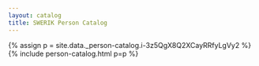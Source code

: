 ```yaml
---
layout: catalog
title: SWERIK Person Catalog
---
```

{% assign p = site.data._person-catalog.i-3z5QgX8Q2XCayRRfyLgVy2 %}
{% include person-catalog.html p=p %}

